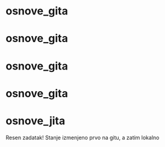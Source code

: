 # osnove_gita
# osnove_gita
# osnove_gita
# osnove_gita
# osnove_jita
Resen zadatak! Stanje izmenjeno prvo na gitu, a zatim lokalno
